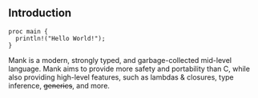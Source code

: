 ## Introduction

```mank
proc main {
  println!("Hello World!");
}
```

Mank is a modern, strongly typed, and garbage-collected mid-level language.
Mank aims to provide more safety and portability than C, while also providing high-level features, such as
lambdas & closures, type inference, ~~generics~~, and more.

<!-- The [Go specification](https://golang.org/ref/spec) is used as inspiration for the layout of this document. -->
